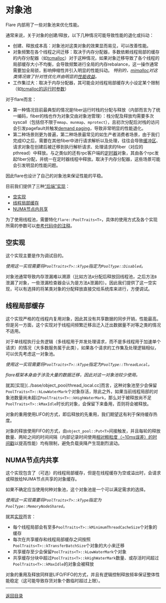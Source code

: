 # 对象池

Flare 内部用了一些对象池来优化性能。

通常来说，关于对象的创建/释放，以下几种情况可能导致性能的退化或抖动：

- 创建、释放成本高：对象池对这类对象的效果显而易见，可以改善性能。
- 对象频繁在各个线程之间迁移：取决于内存分配器，多数依赖线程局部的缓存的内存分配器（如[tcmalloc](https://github.com/gperftools/gperftools)）对于这种情况，如果对象迁移导致了各个线程的局部缓存大小不均衡，会导致频繁进行全局的内存rebalance，这一操作通常需要加全局锁，影响伸缩性并引入明显的性能抖动。
  *特别的，[mimalloc](https://github.com/microsoft/mimalloc)对这类情况做了针对性优化并由明显的[性能收益](https://github.com/microsoft/mimalloc#benchmark-results)。*
- 工作集过大：取决于内存分配器，其可能会对线程局部缓存大小设定某个限制（如[tcmalloc的运行时参数](https://gperftools.github.io/gperftools/tcmalloc.html#runtime)）

对于flare而言：

- 第一种情况目前最典型的情况是fiber运行时栈的分配与释放（内部而言为了统一编码，fiber的栈也作为对象交由对象池管理）：栈分配及释放均需要多次syscall（包括但不限于`mmap`、`munmap`、`mprotect`），且初次分配后对栈的访问会引发pagefault并触发[demand paging](https://en.wikipedia.org/wiki/Demand_paging)，导致非常明显的性能退化。
- 第二种场景则更为普遍，第二种场景最常见的如生产者消费者场景，由于我们完成IO之后，需要在其他fiber中进行请求解析以及处理，往往会导致[缓冲区](io.md)、请求对象在创建后被迁移到执行解析请求、处理请求的fiber（对应的pthread）中释放。与之类似的还有rpc客户端的[定时器](timer.md)对象，其由各个rpc发起fiber分配，并统一在定时器线程中释放。取决于内存分配器，这些场景可能会引发明显的性能问题。

因此flare也设计了自己的对象池来保证性能的平稳。

目前我们提供了三种[“后端”实现](../base/object_pool.h)：

- [空实现](../base/object_pool/disabled.cc)
- [线程局部缓存](../base/object_pool/thread_local.cc)
- [NUMA节点内共享](../base/object_pool/memory_node_shared.cc)

为了使用线程池，需要特化`flare::PoolTraits<T>`，具体的使用方式及各个实现所需的参数可以[参考代码中的注释](../base/object_pool.h)。

## 空实现

这个实现主要是作为调试目的。

*使用这一实现需要将`PoolTraits<T>::kType`指定为`PoolType::Disabled`。*

对象池通常导致内存泄漏难以溯源（比如方法`A`分配后释放回线程池，之后方法`B`泄漏了对象，一些泄漏检查器会认为是方法`A`泄漏的）。因此我们提供了这一空实现，可以有选择的将某类对象的分配释放直接交给系统库来进行，方便调试。

## 线程局部缓存

这个实现严格的在线程内复用对象，因此其没有共享数据的同步开销，性能最高。但是另一方面，这个实现对于线程间频繁迁移且迁入迁出数据量不对等之类的情况不适用。

对于单线程执行业务逻辑（多线程用于并发处理请求，而不是多线程用于加速单个请求）的情况（大多数服务属于此类），如果各个请求的工作集及处理逻辑相似，可以优先考虑这一对象池。

*使用这一实现需要将`PoolTraits<T>::kType`指定为`PoolType::ThreadLocal`。*

*flare框架本身由于涉及大量的数据迁移，因此对这一对象池较少使用。*

就其[实现](../base/object_pool/thread_local.cc]而言，这种对象池至少会保留`PoolTraits<T>::kLowWaterMark`个对象存活，除此之外，如果当前线程局部的对象池数量尚未超过`PoolTraits<T>::kHighWaterMark`，那么对于被释放尚不足`PoolTraits<T>::kMaxIdle`时长的对象，会保留下来备用，否则将会被释放。

对象的重用使用LIFO的方式，即后释放的先重用，我们期望这有利于保持缓存热度。

对象的释放使用FIFO的方式，由`object_pool::Put<T>`间接触发，并且每轮的释放数量、两轮之间的时间间隔（内部记录时间使用[相对粗粒度（~10ms误差）的时间戳](timestamp.md)以提高性能）均有限制，避免负载突降产生现剧烈波动。

## NUMA节点内共享

这个实现包含了（可选）的线程局部缓存，但是在线程缓存为空或溢出时，会请求或释放给NUMA节点共享的对象缓存。

如果不确定应当使用何种对象池，这个对象池是一个可以满足需求的选择。

*使用这一实现需要将`PoolTraits<T>::kType`指定为`PoolType::MemoryNodeShared`。*

就其[实现](../base/object_pool/memory_node_shared.cc)而言：

- 每个线程局部会有至多`PoolTraits<T>::kMinimumThreadCacheSize`个对象的缓存
- 每次在共享缓存和线程局部缓存之间按照`PoolTraits<T>::kTransferBatchSize`个对象的大小来迁移
- 共享缓存至少会保留`PoolTraits<T>::kLowWaterMark`个对象
- 共享缓存分块中超过`PoolTraits<T>::kHighWaterMark`数量、或存活时间超过`PoolTraits<T>::kMaxIdle`的对象会被释放

对象的重用及释放同样是LIFO/FIFO的方式，并且有逻辑控制释放频率保证整体性能稳定（这可能导致存货对象个数临时超过上限）。

---
[返回目录](README.md)
